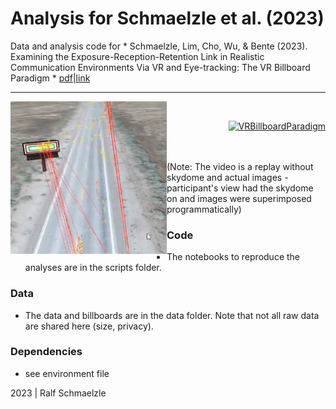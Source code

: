 Analysis for Schmaelzle et al. (2023)
=============================================

Data and analysis code for * Schmaelzle, Lim, Cho, Wu, & Bente (2023). Examining the Exposure-Reception-Retention Link in Realistic Communication Environments Via VR and Eye-tracking: The VR Billboard Paradigm * [pdf|link](https://journals.plos.org/plosone/article?id=10.1371/journal.pone.0291924)


***

<img align="left" width=250px src=data/explainer_fig.png> 
<br>
<p align="right"> <a data-flickr-embed="true" href="https://www.flickr.com/gp/ralf_schmaelzle/zrq1c9dP74" title="VRBillboardParadigm"><img src="https://live.staticflickr.com/65535/53037980734_363205afb5_n.jpg" width="320" height="209" alt="VRBillboardParadigm"/></a> </p>

<br><br>
(Note: The video is a replay without skydome and actual images - participant's view had the skydome on and images were superimposed programmatically)

### Code

-   The notebooks to reproduce the analyses are in the scripts folder.


### Data

-   The data and billboards are in the data folder. Note that not all raw data are shared here (size, privacy).

### Dependencies

-   see environment file


2023 | Ralf Schmaelzle
